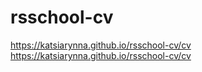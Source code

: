 # rsschool-cv
https://katsiarynna.github.io/rsschool-cv/cv
https://katsiarynna.github.io/rsschool-cv/cv
